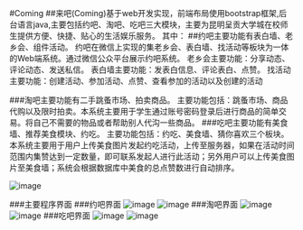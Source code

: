 #Coming
##来吧(Coming)基于web开发实现，前端布局使用bootstrap框架,后台语言java,主要包括约吧、淘吧、吃吧三大模块，主要为昆明呈贡大学城在校师生提供方便、快捷、贴心的生活娱乐服务。
其中：
##约吧主要功能有表白墙、老乡会、组件活动。
约吧在微信上实现的集老乡会、表白墙、找活动等板块为一体的Web端系统。通过微信公众平台展示约吧系统。
老乡会主要功能：分享动态、评论动态、发送私信。
表白墙主要功能：发表白信息、评论表白、点赞。
找活动主要功能：创建活动、参加活动、点赞、查看参加的活动以及创建的活动

###淘吧主要功能有二手跳蚤市场、拍卖商品。
主要功能包括：跳蚤市场、商品代购以及限时拍卖。本系统主要用于学生通过账号密码登录后进行商品的简单交易。将自己不需要的物品或者帮助别人代沟一些商品。
###吃吧主要功能有美食墙、推荐美食模块、约吃。
主要功能包括：约吃、美食墙、猜你喜欢三个板块。本系统主要用于用户上传美食图片发起约吃活动，上传至服务器，如果在活动时间范围内集赞达到一定数量，即可联系发起人进行此活动；另外用户可以上传美食图片至美食墙；系统会根据数据库中美食的总点赞数进行自动排序。 

![image](https://github.com/rocrocflying/Coming-School-social-shopping-site-/raw/master/screenshot/1.png)

###主要程序界面
###约吧界面
![image](https://github.com/rocrocflying/Coming-School-social-shopping-site-/raw/master/screenshot/2.png)
![image](https://github.com/rocrocflying/Coming-School-social-shopping-site-/raw/master/screenshot/3.png)
###淘吧界面
![image](https://github.com/rocrocflying/Coming-School-social-shopping-site-/raw/master/screenshot/4.png)
![image](https://github.com/rocrocflying/Coming-School-social-shopping-site-/raw/master/screenshot/5.png)
###吃吧界面
![image](https://github.com/rocrocflying/Coming-School-social-shopping-site-/raw/master/screenshot/6.png)
![image](https://github.com/rocrocflying/Coming-School-social-shopping-site-/raw/master/screenshot/7.png)





